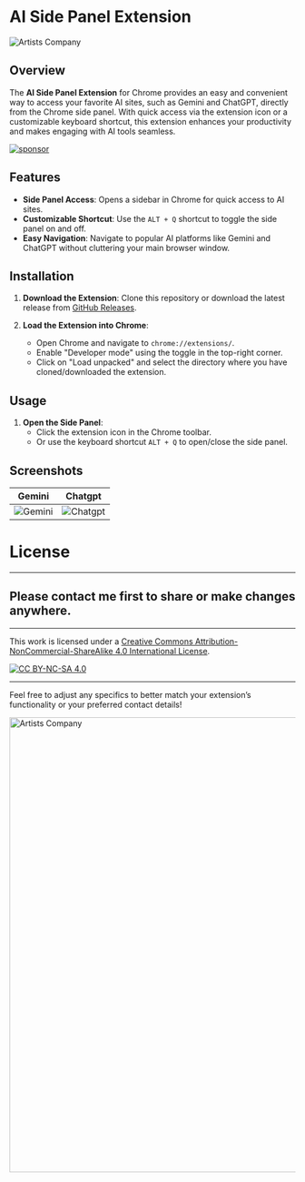 
# AI Side Panel Extension

![Artists Company](https://raw.githubusercontent.com/creosB/AI-Side-Panel-Extension/main/Images/1.png)

## Overview

The **AI Side Panel Extension** for Chrome provides an easy and convenient way to access your favorite AI sites, such as Gemini and ChatGPT, directly from the Chrome side panel. With quick access via the extension icon or a customizable keyboard shortcut, this extension enhances your productivity and makes engaging with AI tools seamless.

[![sponsor](https://www.buymeacoffee.com/assets/img/custom_images/orange_img.png)](https://www.buymeacoffee.com/creos)

## Features

- **Side Panel Access**: Opens a sidebar in Chrome for quick access to AI sites.
- **Customizable Shortcut**: Use the `ALT + Q` shortcut to toggle the side panel on and off.
- **Easy Navigation**: Navigate to popular AI platforms like Gemini and ChatGPT without cluttering your main browser window.

## Installation

1. **Download the Extension**: Clone this repository or download the latest release from [GitHub Releases](https://github.com/creosB/AI-Side-Panel-Extension/releases/tag/release).
2. **Load the Extension into Chrome**:

   - Open Chrome and navigate to `chrome://extensions/`.
   - Enable "Developer mode" using the toggle in the top-right corner.
   - Click on "Load unpacked" and select the directory where you have cloned/downloaded the extension.

## Usage

1. **Open the Side Panel**:
   - Click the extension icon in the Chrome toolbar.
   - Or use the keyboard shortcut `ALT + Q` to open/close the side panel.

## Screenshots
Gemini            |  Chatgpt
:-------------------------:|:-------------------------:
![Gemini](https://raw.githubusercontent.com/creosB/AI-Side-Panel-Extension/main/Images/2.png) | ![Chatgpt](https://raw.githubusercontent.com/creosB/AI-Side-Panel-Extension/main/Images/3.png)

# License

---

## Please contact me first to share or make changes anywhere.
***
This work is licensed under a
[Creative Commons Attribution-NonCommercial-ShareAlike 4.0 International License][cc-by-nc-sa].

[![CC BY-NC-SA 4.0][cc-by-nc-sa-image]][cc-by-nc-sa]

[cc-by-nc-sa]: http://creativecommons.org/licenses/by-nc-sa/4.0/
[cc-by-nc-sa-image]: https://licensebuttons.net/l/by-nc-sa/4.0/88x31.png
[cc-by-nc-sa-shield]: https://img.shields.io/badge/License-CC%20BY--NC--SA%204.0-lightgrey.svg
***

Feel free to adjust any specifics to better match your extension’s functionality or your preferred contact details!

<a href="https://artistscompany.net/">
  <img src="https://raw.githubusercontent.com/creosB/presentation/main/background.png" alt="Artists Company" width="800">
</a>
